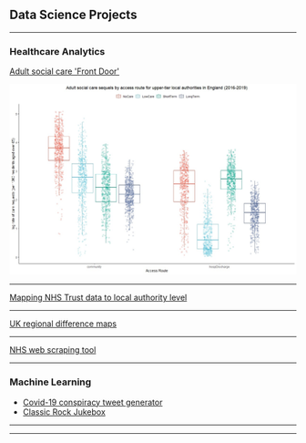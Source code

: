 ## Data Science Projects

---

### Healthcare Analytics

[Adult social care 'Front Door']()

<img src="/images/FDdata_ByGroup.jpg?raw=true"/>

---
[Mapping NHS Trust data to local authority level]()

---
[UK regional difference maps]()

---
[NHS web scraping tool]()

---

### Machine Learning

- [Covid-19 conspiracy tweet generator]()
- [Classic Rock Jukebox]()

---




---
<p style="font-size:11px">
